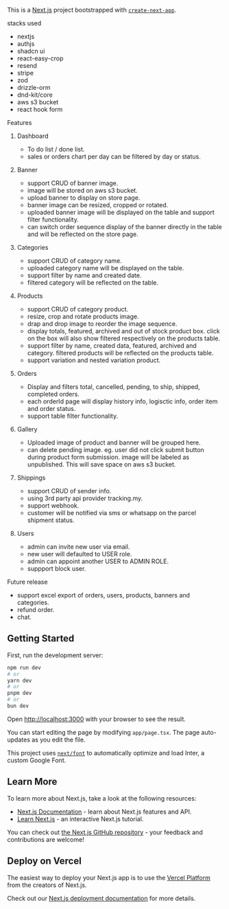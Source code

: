 This is a [Next.js](https://nextjs.org/) project bootstrapped with [`create-next-app`](https://github.com/vercel/next.js/tree/canary/packages/create-next-app).

stacks used

- nextjs
- authjs
- shadcn ui
- react-easy-crop
- resend
- stripe
- zod
- drizzle-orm
- dnd-kit/core
- aws s3 bucket
- react hook form

Features

1. Dashboard
   - To do list / done list.
   - sales or orders chart per day can be filtered by day or status.
2. Banner

   - support CRUD of banner image.
   - image will be stored on aws s3 bucket.
   - upload banner to display on store page.
   - banner image can be resized, cropped or rotated.
   - uploaded banner image will be displayed on the table and support filter functionality.
   - can switch order sequence display of the banner directly in the table and will be reflected on the store page.

3. Categories
   - support CRUD of category name.
   - uploaded category name will be displayed on the table.
   - support filter by name and created date.
   - filtered category will be reflected on the table.
4. Products

   - support CRUD of category product.
   - resize, crop and rotate products image.
   - drap and drop image to reorder the image sequence.
   - display totals, featured, archived and out of stock product box. click on the box will also show filtered respectively on the products table.
   - support filter by name, created data, featured, archived and category. filtered products will be reflected on the products table.
   - support variation and nested variation product.

5. Orders

   - Display and filters total, cancelled, pending, to ship, shipped, completed orders.
   - each orderId page will display history info, logisctic info, order item and order status.
   - support table filter functionality.

6. Gallery

   - Uploaded image of product and banner will be grouped here.
   - can delete pending image. eg. user did not click submit button during product form submission. image will be labeled as unpublished. This will save space on aws s3 bucket.

7. Shippings

   - support CRUD of sender info.
   - using 3rd party api provider tracking.my.
   - support webhook.
   - customer will be notified via sms or whatsapp on the parcel shipment status.

8. Users
   - admin can invite new user via email.
   - new user will defaulted to USER role.
   - admin can appoint another USER to ADMIN ROLE.
   - suppport block user.

Future release

- support excel export of orders, users, products, banners and categories.
- refund order.
- chat.

## Getting Started

First, run the development server:

```bash
npm run dev
# or
yarn dev
# or
pnpm dev
# or
bun dev
```

Open [http://localhost:3000](http://localhost:3000) with your browser to see the result.

You can start editing the page by modifying `app/page.tsx`. The page auto-updates as you edit the file.

This project uses [`next/font`](https://nextjs.org/docs/basic-features/font-optimization) to automatically optimize and load Inter, a custom Google Font.

## Learn More

To learn more about Next.js, take a look at the following resources:

- [Next.js Documentation](https://nextjs.org/docs) - learn about Next.js features and API.
- [Learn Next.js](https://nextjs.org/learn) - an interactive Next.js tutorial.

You can check out [the Next.js GitHub repository](https://github.com/vercel/next.js/) - your feedback and contributions are welcome!

## Deploy on Vercel

The easiest way to deploy your Next.js app is to use the [Vercel Platform](https://vercel.com/new?utm_medium=default-template&filter=next.js&utm_source=create-next-app&utm_campaign=create-next-app-readme) from the creators of Next.js.

Check out our [Next.js deployment documentation](https://nextjs.org/docs/deployment) for more details.
